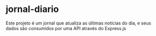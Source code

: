 # jornal-diario
Este projeto é um jornal que atualiza as últimas notícias do dia, e seus dados são consumidos por uma API através do Express.js
